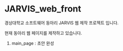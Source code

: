 # JARVIS_web_front
경상대학교 소프트웨어 동아리 JARVIS 웹 제작 프로젝트 입니다.

현재 동아리 웹 페이지를 제작하고 있습니다.


1. main_page : 초안 완성
